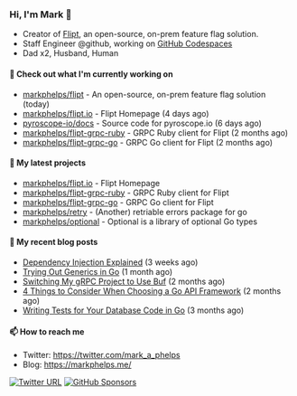 ### Hi, I'm Mark 👋

* Creator of [Flipt](https://github.com/markphelps/flipt), an open-source, on-prem feature flag solution.
* Staff Engineer @github, working on [GitHub Codespaces](https://github.com/features/codespaces)
* Dad x2, Husband, Human

#### 👷 Check out what I'm currently working on

- [markphelps/flipt](https://github.com/markphelps/flipt) - An open-source, on-prem feature flag solution (today)
- [markphelps/flipt.io](https://github.com/markphelps/flipt.io) - Flipt Homepage (4 days ago)
- [pyroscope-io/docs](https://github.com/pyroscope-io/docs) - Source code for pyroscope.io (6 days ago)
- [markphelps/flipt-grpc-ruby](https://github.com/markphelps/flipt-grpc-ruby) - GRPC Ruby client for Flipt (2 months ago)
- [markphelps/flipt-grpc-go](https://github.com/markphelps/flipt-grpc-go) - GRPC Go client for Flipt (2 months ago)

#### 🌱 My latest projects

- [markphelps/flipt.io](https://github.com/markphelps/flipt.io) - Flipt Homepage
- [markphelps/flipt-grpc-ruby](https://github.com/markphelps/flipt-grpc-ruby) - GRPC Ruby client for Flipt
- [markphelps/flipt-grpc-go](https://github.com/markphelps/flipt-grpc-go) - GRPC Go client for Flipt
- [markphelps/retry](https://github.com/markphelps/retry) - (Another) retriable errors package for go
- [markphelps/optional](https://github.com/markphelps/optional) - Optional is a library of optional Go types

#### 📜 My recent blog posts

- [Dependency Injection Explained](https://markphelps.me/posts/dependency-injection-explained/) (3 weeks ago)
- [Trying Out Generics in Go](https://markphelps.me/posts/trying-out-generics-in-go/) (1 month ago)
- [Switching My gRPC Project to Use Buf](https://markphelps.me/posts/switching-my-grpc-project-to-use-buf/) (2 months ago)
- [4 Things to Consider When Choosing a Go API Framework](https://markphelps.me/posts/4-things-to-consider-when-choosing-a-go-api-framework/) (2 months ago)
- [Writing Tests for Your Database Code in Go](https://markphelps.me/posts/writing-tests-for-your-database-code-in-go/) (3 months ago)

#### 📫 How to reach me

- Twitter: https://twitter.com/mark_a_phelps
- Blog: https://markphelps.me/

[![Twitter URL](https://img.shields.io/twitter/url?label=Follow%20Me&url=https%3A%2F%2Ftwitter.com%2Fmark_a_phelps)](https://twitter.com/mark_a_phelps)
[![GitHub Sponsors](https://img.shields.io/github/sponsors/markphelps?logo=github&style=social)](https://github.com/sponsors/markphelps)
